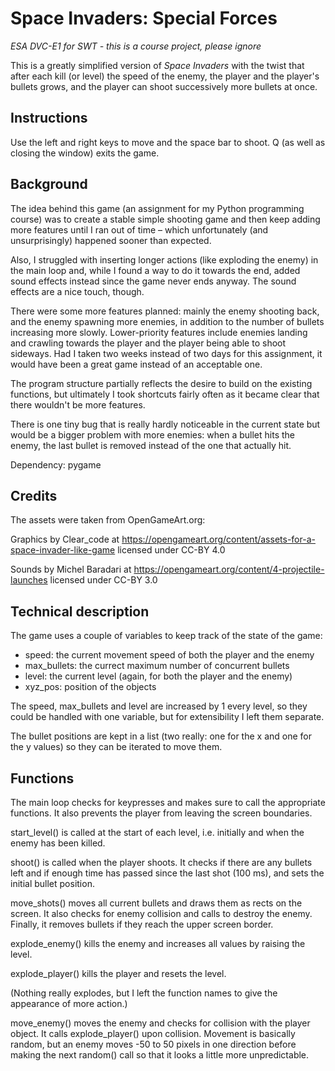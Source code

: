 # Space Invaders: Special Forces

*ESA DVC-E1 for SWT - this is a course project, please ignore*

This is a greatly simplified version of *Space Invaders* with the twist that
after each kill (or level) the speed of the enemy, the player and the player's
bullets grows, and the player can shoot successively more bullets at once.

## Instructions

Use the left and right keys to move and the space bar to shoot. Q (as well as
closing the window) exits the game.

## Background

The idea behind this game (an assignment for my Python programming course)
was to create a stable simple shooting game and then keep adding more features
until I ran out of time – which unfortunately (and unsurprisingly) happened
sooner than expected.

Also, I struggled with inserting longer actions (like exploding the enemy) in
the main loop and, while I found a way to do it towards the end, added sound
effects instead since the game never ends anyway. The sound effects are a nice
touch, though.

There were some more features planned: mainly the enemy shooting back, and
the enemy spawning more enemies, in addition to  the number of bullets
increasing more slowly. Lower-priority features include enemies landing and
crawling towards the player and the player being able to shoot sideways.
Had I taken two weeks instead of two days for this assignment, it would have
been a great game instead of an acceptable one.

The program structure partially reflects the desire to build on the existing
functions, but ultimately I took shortcuts fairly often as it became clear
that there wouldn't be more features.

There is one tiny bug that is really hardly noticeable in the current state but
would be a bigger problem with more enemies: when a bullet hits the enemy, the
last bullet is removed instead of the one that actually hit.

Dependency: pygame

## Credits

The assets were taken from OpenGameArt.org:

Graphics by Clear_code at
https://opengameart.org/content/assets-for-a-space-invader-like-game licensed
under CC-BY 4.0

Sounds by Michel Baradari at https://opengameart.org/content/4-projectile-launches
licensed under CC-BY 3.0

## Technical description

The game uses a couple of variables to keep track of the state of the game:

  - speed: the current movement speed of both the player and the enemy
  - max_bullets: the currect maximum number of concurrent bullets
  - level: the current level (again, for both the player and the enemy)
  - xyz_pos: position of the objects

The speed, max_bullets and level are increased by 1 every level, so they could
be handled with one variable, but for extensibility I left them separate.

The bullet positions are kept in a list (two really: one for the x and one
for the y values) so they can be iterated to move them.

## Functions

The main loop checks for keypresses and makes sure to call the appropriate
functions. It also prevents the player from leaving the screen boundaries.

start_level() is called at the start of each level, i.e. initially and when
the enemy has been killed.

shoot() is called when the player shoots. It checks if there are any bullets
left and if enough time has passed since the last shot (100 ms), and sets the
initial bullet position.

move_shots() moves all current bullets and draws them as rects on the screen.
It also checks for enemy collision and calls to destroy the enemy. Finally, it
removes bullets if they reach the upper screen border.

explode_enemy() kills the enemy and increases all values by raising the level.

explode_player() kills the player and resets the level.

(Nothing really explodes, but I left the function names to give the appearance
of more action.)

move_enemy() moves the enemy and checks for collision with the player object.
It calls explode_player() upon collision. Movement is basically random, but an
enemy moves -50 to 50 pixels in one direction before making the next random()
call so that it looks a little more unpredictable.
